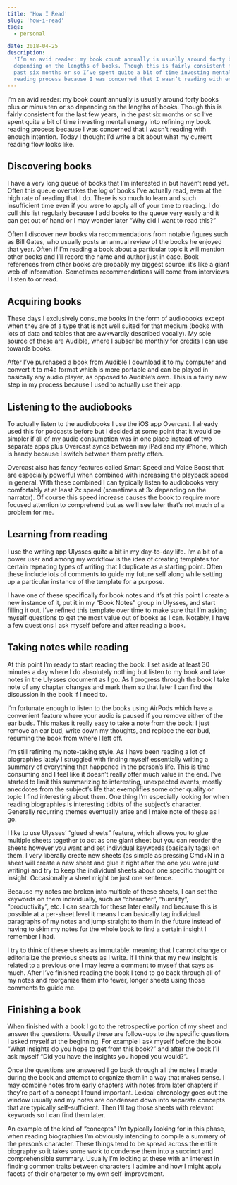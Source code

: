 ```yaml
---
title: 'How I Read'
slug: 'how-i-read'
tags:
  - personal

date: 2018-04-25
description:
  'I’m an avid reader: my book count annually is usually around forty books plus or minus ten or so
  depending on the lengths of books. Though this is fairly consistent for the last few years, in the
  past six months or so I’ve spent quite a bit of time investing mental energy into refining my book
  reading process because I was concerned that I wasn’t reading with enough intention.'
---
```


I’m an avid reader: my book count annually is usually around forty books plus or minus ten or so
depending on the lengths of books. Though this is fairly consistent for the last few years, in the
past six months or so I’ve spent quite a bit of time investing mental energy into refining my book
reading process because I was concerned that I wasn’t reading with enough intention. Today I thought
I’d write a bit about what my current reading flow looks like.

## Discovering books

I have a very long queue of books that I’m interested in but haven’t read yet. Often this queue
overtakes the log of books I’ve actually read, even at the high rate of reading that I do. There is
so much to learn and such insufficient time even if you were to apply all of your time to reading. I
do cull this list regularly because I add books to the queue very easily and it can get out of hand
or I may wonder later “Why did I want to read this?”

Often I discover new books via recommendations from notable figures such as Bill Gates, who usually
posts an annual review of the books he enjoyed that year. Often if I’m reading a book about a
particular topic it will mention other books and I’ll record the name and author just in case. Book
references from other books are probably my biggest source: it’s like a giant web of information.
Sometimes recommendations will come from interviews I listen to or read.

## Acquiring books

These days I exclusively consume books in the form of audiobooks except when they are of a type that
is not well suited for that medium (books with lots of data and tables that are awkwardly described
vocally). My sole source of these are Audible, where I subscribe monthly for credits I can use
towards books.

After I’ve purchased a book from Audible I download it to my computer and convert it to m4a format
which is more portable and can be played in basically any audio player, as opposed to Audible’s own.
This is a fairly new step in my process because I used to actually use their app.

## Listening to the audiobooks

To actually listen to the audiobooks I use the iOS app Overcast. I already used this for podcasts
before but I decided at some point that it would be simpler if all of my audio consumption was in
one place instead of two separate apps plus Overcast syncs between my iPad and my iPhone, which is
handy because I switch between them pretty often.

Overcast also has fancy features called Smart Speed and Voice Boost that are especially powerful
when combined with increasing the playback speed in general. With these combined I can typically
listen to audiobooks very comfortably at at least 2x speed (sometimes at 3x depending on the
narrator). Of course this speed increase causes the book to require more focused attention to
comprehend but as we’ll see later that’s not much of a problem for me.

## Learning from reading

I use the writing app Ulysses quite a bit in my day-to-day life. I’m a bit of a power user and among
my workflow is the idea of creating templates for certain repeating types of writing that I
duplicate as a starting point. Often these include lots of comments to guide my future self along
while setting up a particular instance of the template for a purpose.

I have one of these specifically for book notes and it’s at this point I create a new instance of
it, put it in my “Book Notes” group in Ulysses, and start filling it out. I’ve refined this template
over time to make sure that I’m asking myself questions to get the most value out of books as I can.
Notably, I have a few questions I ask myself before and after reading a book.

## Taking notes while reading

At this point I’m ready to start reading the book. I set aside at least 30 minutes a day where I do
absolutely nothing but listen to my book and take notes in the Ulysses document as I go. As I
progress through the book I take note of any chapter changes and mark them so that later I can find
the discussion in the book if I need to.

I’m fortunate enough to listen to the books using AirPods which have a convenient feature where your
audio is paused if you remove either of the ear buds. This makes it really easy to take a note from
the book: I just remove an ear bud, write down my thoughts, and replace the ear bud, resuming the
book from where I left off.

I’m still refining my note-taking style. As I have been reading a lot of biographies lately I
struggled with finding myself essentially writing a summary of everything that happened in the
person’s life. This is time consuming and I feel like it doesn’t really offer much value in the end.
I’ve started to limit this summarizing to interesting, unexpected events; mostly anecdotes from the
subject’s life that exemplifies some other quality or topic I find interesting about them. One thing
I’m especially looking for when reading biographies is interesting tidbits of the subject’s
character. Generally recurring themes eventually arise and I make note of these as I go.

I like to use Ulysses’ “glued sheets” feature, which allows you to glue multiple sheets together to
act as one giant sheet but you can reorder the sheets however you want and set individual keywords
(basically tags) on them. I very liberally create new sheets (as simple as pressing Cmd+N in a sheet
will create a new sheet and glue it right after the one you were just writing) and try to keep the
individual sheets about one specific thought or insight. Occasionally a sheet might be just one
sentence.

Because my notes are broken into multiple of these sheets, I can set the keywords on them
individually, such as “character”, “humility”, “productivity”, etc. I can search for these later
easily and because this is possible at a per-sheet level it means I can basically tag individual
paragraphs of my notes and jump straight to them in the future instead of having to skim my notes
for the whole book to find a certain insight I remember I had.

I try to think of these sheets as immutable: meaning that I cannot change or editorialize the
previous sheets as I write. If I think that my new insight is related to a previous one I may leave
a comment to myself that says as much. After I’ve finished reading the book I tend to go back
through all of my notes and reorganize them into fewer, longer sheets using those comments to guide
me.

## Finishing a book

When finished with a book I go to the retrospective portion of my sheet and answer the questions.
Usually these are follow-ups to the specific questions I asked myself at the beginning. For example
I ask myself before the book “What insights do you hope to get from this book?” and after the book
I’ll ask myself “Did you have the insights you hoped you would?”.

Once the questions are answered I go back through all the notes I made during the book and attempt
to organize them in a way that makes sense. I may combine notes from early chapters with notes from
later chapters if they’re part of a concept I found important. Lexical chronology goes out the
window usually and my notes are condensed down into separate concepts that are typically
self-sufficient. Then I’ll tag those sheets with relevant keywords so I can find them later.

An example of the kind of “concepts” I’m typically looking for in this phase, when reading
biographies I’m obviously intending to compile a summary of the person’s character. These things
tend to be spread across the entire biography so it takes some work to condense them into a succinct
and comprehensible summary. Usually I’m looking at these with an interest in finding common traits
between characters I admire and how I might apply facets of their character to my own
self-improvement.
